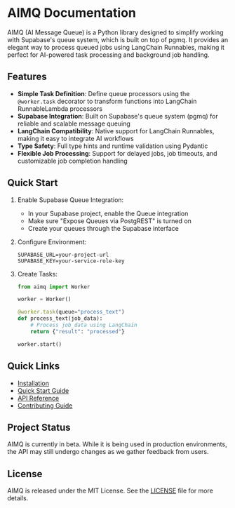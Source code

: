 # AIMQ Documentation

AIMQ (AI Message Queue) is a Python library designed to simplify working with Supabase's
queue system, which is built on top of pgmq. It provides an elegant way to process
queued jobs using LangChain Runnables, making it perfect for AI-powered task processing
and background job handling.

## Features

- **Simple Task Definition**: Define queue processors using the `@worker.task` decorator
  to transform functions into LangChain RunnableLambda processors
- **Supabase Integration**: Built on Supabase's queue system (pgmq) for reliable and
  scalable message queuing
- **LangChain Compatibility**: Native support for LangChain Runnables, making it easy to
  integrate AI workflows
- **Type Safety**: Full type hints and runtime validation using Pydantic
- **Flexible Job Processing**: Support for delayed jobs, job timeouts, and customizable
  job completion handling

## Quick Start

1. Enable Supabase Queue Integration:

   - In your Supabase project, enable the Queue integration
   - Make sure "Expose Queues via PostgREST" is turned on
   - Create your queues through the Supabase interface

1. Configure Environment:

   ```env
   SUPABASE_URL=your-project-url
   SUPABASE_KEY=your-service-role-key
   ```

1. Create Tasks:

   ```python
   from aimq import Worker

   worker = Worker()

   @worker.task(queue="process_text")
   def process_text(job_data):
       # Process job_data using LangChain
       return {"result": "processed"}

   worker.start()
   ```

## Quick Links

- [Installation](getting-started/installation.md)
- [Quick Start Guide](getting-started/quickstart.md)
- [API Reference](api/overview.md)
- [Contributing Guide](community/contributing.md)

## Project Status

AIMQ is currently in beta. While it is being used in production environments, the API
may still undergo changes as we gather feedback from users.

## License

AIMQ is released under the MIT License. See the
[LICENSE](https://github.com/bldxio/aimq/blob/main/LICENSE) file for more details.
